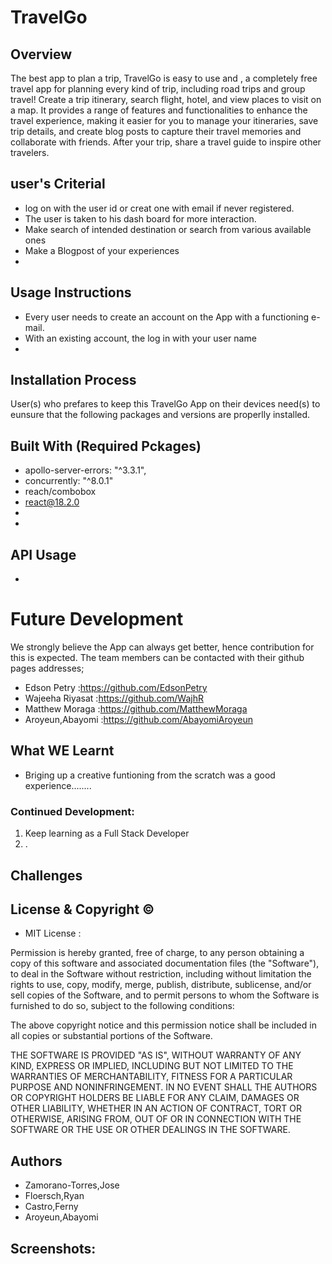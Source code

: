 # TravelGo

## Overview
The best app to plan a trip, TravelGo is easy to use and , a completely free travel app for planning every kind of trip, including road trips and group travel! Create a trip itinerary, search flight, hotel, and view places to visit on a map. It provides a range of features and functionalities to enhance the travel experience, making it easier for you to manage your itineraries, save trip details, and create blog posts to capture their travel memories and collaborate with friends. After your trip, share a travel guide to inspire other travelers.




## user's Criterial
- log on with the user id or creat one with email if never registered.
- The user is taken to his dash board for more interaction.
- Make search of intended destination or search from various available ones
- Make a Blogpost of your experiences
- 

## Usage Instructions
- Every user needs to create an account on the App with a functioning e-mail.
- With an existing account, the log in with your user name
-  



## Installation Process
User(s) who prefares to keep this TravelGo App on their devices need(s) to eunsure that the following packages and versions are properlly installed.



## Built With (Required Pckages)
- apollo-server-errors: "^3.3.1",
- concurrently: "^8.0.1"
- reach/combobox
- react@18.2.0
-
-
## API Usage
-

# Future Development
We strongly believe the App can always get better, hence contribution for this is expected. The team members can be contacted with their github pages addresses;
- Edson Petry             :https://github.com/EdsonPetry
- Wajeeha Riyasat         :https://github.com/WajhR
- Matthew Moraga          :https://github.com/MatthewMoraga
- Aroyeun,Abayomi         :https://github.com/AbayomiAroyeun


## What WE Learnt
- Briging up a creative funtioning from the scratch was a good experience........
### Continued Development:
1. Keep learning as a Full Stack Developer
2. .

## Challenges

## License & Copyright ©
- MIT License :



Permission is hereby granted, free of charge, to any person obtaining a copy
of this software and associated documentation files (the "Software"), to deal
in the Software without restriction, including without limitation the rights
to use, copy, modify, merge, publish, distribute, sublicense, and/or sell
copies of the Software, and to permit persons to whom the Software is
furnished to do so, subject to the following conditions:

The above copyright notice and this permission notice shall be included in all
copies or substantial portions of the Software.

THE SOFTWARE IS PROVIDED "AS IS", WITHOUT WARRANTY OF ANY KIND, EXPRESS OR
IMPLIED, INCLUDING BUT NOT LIMITED TO THE WARRANTIES OF MERCHANTABILITY,
FITNESS FOR A PARTICULAR PURPOSE AND NONINFRINGEMENT. IN NO EVENT SHALL THE
AUTHORS OR COPYRIGHT HOLDERS BE LIABLE FOR ANY CLAIM, DAMAGES OR OTHER
LIABILITY, WHETHER IN AN ACTION OF CONTRACT, TORT OR OTHERWISE, ARISING FROM,
OUT OF OR IN CONNECTION WITH THE SOFTWARE OR THE USE OR OTHER DEALINGS IN THE
SOFTWARE.

  
## Authors
- Zamorano-Torres,Jose
- Floersch,Ryan
- Castro,Ferny
- Aroyeun,Abayomi


## Screenshots: